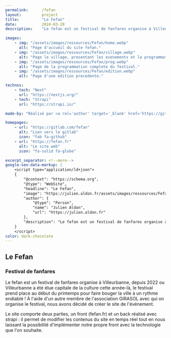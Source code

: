 ```yaml
---
permalink:      /fefan
layout:         project
title:          "Le Fefan"
date:           2024-03-20
description:    "Le fefan est un festival de fanfares organise à Villeurbanne, depuis 2022 ou Villeurbanne a été élue capitale de la culture cette année-là, le festival prend place au début du printemps pour faire bouger la ville à un rythme endiablé ! À l'aide d'un autre membre de l'association GIRASOL avec qui on organise le festival, nous avons décidé de créer le site de l'événement."

images:
    - img: "/assets/images/ressources/Fefan/home.webp"
      alt: "Page d'accueil du site fefan."
    - img: "/assets/images/ressources/Fefan/village.webp"
      alt: "Page le village, presentant les evenements et la programmation autour du village Fefan."
    - img: "/assets/images/ressources/Fefan/prog.webp"
      alt: "Page de la programmation complete du festival."
    - img: "/assets/images/ressources/Fefan/edition.webp"
      alt: "Page d'une edition precedente."

technos: 
    - tech: "Next"
      url: "https://nextjs.org/"
    - tech: "Strapi"
      url: "https://strapi.io/"

made-by: "Réalisé par <a rel='author' target='_blank' href='https://github.com/JulienAldon'>Julien Aldon</a>"

homepages:
    - url: "https://gitlab.com/fefan"
      alt: "Lien vers le gitlab"
      icon: "fab fa-github"
    - url: "https://fefan.fr"
      alt: "Le site web"
      icon: "fa-solid fa-globe"

excerpt_separator: <!--more-->
google-seo-data-markup: |
    <script type="application/ld+json">
    {
        "@context": "https://schema.org",
        "@type": "WebSite",
        "headline": "Le Fefan",
        "image": "https://julien.aldon.fr/assets/images/ressources/Fefan/home.webp",
        "author": {
            "@type": "Person",
            "name": "Julien Aldon",
            "url": "https://julien.aldon.fr"
        },
        "description": "Le fefan est un festival de fanfares organise à Villeurbanne, depuis 2022 ou Villeurbanne a été élue capitale de la culture cette année-là, le festival prend place au début du printemps pour faire bouger la ville à un rythme endiablé ! À l'aide d'un autre membre de l'association GIRASOL avec qui on organise le festival, nous avons décidé de créer le site de l'événement."
    }
    </script>
color: dark-chocolate
---
```

## Le Fefan
### Festival de fanfares

Le fefan est un festival de fanfares organise à Villeurbanne, <!--more-->
depuis 2022 ou Villeurbanne a été élue capitale de la culture cette année-là, le festival prend place au début du printemps pour faire bouger la ville à un rythme endiablé ! À l'aide d'un autre membre de l'association GIRASOL avec qui on organise le festival, nous avons décidé de créer le site de l'événement.

Le site comporte deux parties, un front (fefan.fr) et un back réalisé avec strapi : il permet de modifier les contenus du site en temps réel tout en nous laissant la possibilité d'implémenter notre propre front avec la technologie que l'on souhaite.